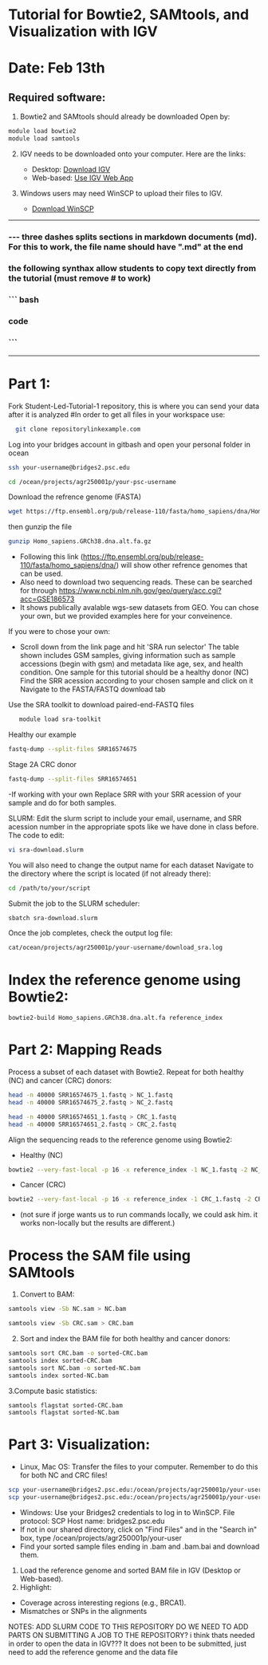 # Tutorial for Bowtie2, SAMtools, and Visualization with IGV 
# Date: Feb 13th

## Required software: 
1. Bowtie2 and SAMtools should already be downloaded
Open by:

``` bash
module load bowtie2 
module load samtools
```

2. IGV needs to be downloaded onto your computer. Here are the links:
   - Desktop: [Download IGV](https://software.broadinstitute.org/software/igv/download)
   - Web-based: [Use IGV Web App](https://igv.org/app/)

3. Windows users may need WinSCP to upload their files to IGV.
   - [Download WinSCP](https://winscp.net/eng/index.php) 

---

### --- three dashes splits sections in markdown documents (md). For this to work, the file name should have ".md" at the end

### the following synthax allow students to copy text directly from the tutorial (must remove # to work)
### ``` bash
### code
### ```
---
# Part 1:
Fork Student-Led-Tutorial-1 repository, this is where you can send your data after it is analyzed
#In order to get all files in your workspace use:
``` bash
  git clone repositorylinkexample.com
```
Log into your bridges account in gitbash and open your personal folder in ocean
``` bash
ssh your-username@bridges2.psc.edu
```
``` bash
cd /ocean/projects/agr250001p/your-psc-username
```
Download the refrence genome (FASTA)
``` bash
wget https://ftp.ensembl.org/pub/release-110/fasta/homo_sapiens/dna/Homo_sapiens.GRCh38.dna.alt.fa.gz
```
then gunzip the file
``` bash
gunzip Homo_sapiens.GRCh38.dna.alt.fa.gz
```
   - Following this link (https://ftp.ensembl.org/pub/release-110/fasta/homo_sapiens/dna/) will show other refrence genomes that can be used.
   - Also need to download two sequencing reads. These can be searched for through https://www.ncbi.nlm.nih.gov/geo/query/acc.cgi?acc=GSE186573
   - It shows publically avalable wgs-sew datasets from GEO.
You can chose your own, but we provided examples here for your conveinence.

If you were to chose your own:
- Scroll down from the link page and hit 'SRA run selector'
   The table shown includes GSM samples, giving information such as sample accessions (begin with gsm) and metadata like age, sex, and health condition.
   One sample for this tutorial should be a healthy donor (NC)
  Find the SRR acession according to your chosen sample and click on it
   Navigate to the FASTA/FASTQ download tab

Use the SRA toolkit to download paired-end-FASTQ files
``` bash
   module load sra-toolkit
```
Healthy our example
``` bash
fastq-dump --split-files SRR16574675
```
Stage 2A CRC donor
``` bash
fastq-dump --split-files SRR16574651
```
-If working with your own Replace SRR with your SRR acession of your sample and do for both samples.


SLURM:
Edit the slurm script to include your email, username, and SRR acession number in the appropriate spots like we have done in class before. The code to edit:
``` bash
vi sra-download.slurm
```
You will also need to change the output name for each dataset
Navigate to the directory where the script is located (if not already there):
``` bash
cd /path/to/your/script
```
Submit the job to the SLURM scheduler:
``` bash
sbatch sra-download.slurm
```

Once the job completes, check the output log file:
``` bash
cat/ocean/projects/agr250001p/your-username/download_sra.log
``` 


# Index the reference genome using Bowtie2:

``` bash
bowtie2-build Homo_sapiens.GRCh38.dna.alt.fa reference_index
```

# Part 2: Mapping Reads

  Process a subset of each dataset with Bowtie2. Repeat for both healthy (NC) and cancer (CRC) donors:
``` bash
head -n 40000 SRR16574675_1.fastq > NC_1.fastq
head -n 40000 SRR16574675_2.fastq > NC_2.fastq
```
``` bash
head -n 40000 SRR16574651_1.fastq > CRC_1.fastq
head -n 40000 SRR16574651_2.fastq > CRC_2.fastq
```

 Align the sequencing reads to the reference genome using Bowtie2:
- Healthy (NC)
``` bash
bowtie2 --very-fast-local -p 16 -x reference_index -1 NC_1.fastq -2 NC_2.fastq -S NC.sam
```
- Cancer (CRC)
``` bash
bowtie2 --very-fast-local -p 16 -x reference_index -1 CRC_1.fastq -2 CRC_2.fastq -S CRC.sam
```
- (not sure if jorge wants us to run commands locally, we could ask him. it works non-locally but the results are different.)
  
# Process the SAM file using SAMtools

1. Convert to BAM:
``` bash
samtools view -Sb NC.sam > NC.bam
```
``` bash
samtools view -Sb CRC.sam > CRC.bam
```
2. Sort and index the BAM file for both healthy and cancer donors:
``` bash
samtools sort CRC.bam -o sorted-CRC.bam
samtools index sorted-CRC.bam
samtools sort NC.bam -o sorted-NC.bam
samtools index sorted-NC.bam
``` 
3.Compute basic statistics:
``` bash
samtools flagstat sorted-CRC.bam
samtools flagstat sorted-NC.bam
``` 
# Part 3: Visualization:

- Linux, Mac OS: Transfer the files to your computer. Remember to do this for both NC and CRC files!
``` bash
scp your-username@bridges2.psc.edu:/ocean/projects/agr250001p/your-username/sorted-sample.bam .
scp your-username@bridges2.psc.edu:/ocean/projects/agr250001p/your-username/sorted-sample.bam.bai .
```

- Windows: Use your Bridges2 credentials to log in to WinSCP.
File protocol: SCP
Host name: bridges2.psc.edu
- If not in our shared directory, click on "Find Files" and in the "Search in" box, type /ocean/projects/agr250001p/your-user
- Find your sorted sample files ending in .bam and .bam.bai and download them.

1. Load the reference genome and sorted BAM file in IGV (Desktop or Web-based).
2. Highlight:
 - Coverage across interesting regions (e.g., BRCA1).
 - Mismatches or SNPs in the alignments



NOTES:
ADD SLURM CODE TO THIS REPOSITORY
DO WE NEED TO ADD PARTS ON SUBMITTING A JOB TO THE REPOSITORY? i think thats needed in order to open the data in IGV??? It does not been to be submitted, just need to add the reference genome and the data file

